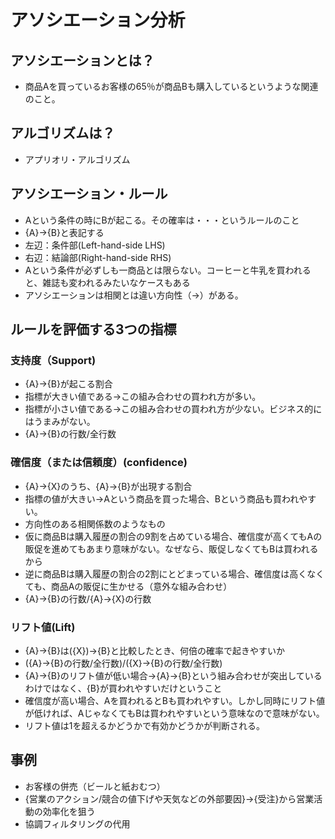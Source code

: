 # アソシエーション分析

## アソシエーションとは？
- 商品Aを買っているお客様の65％が商品Bも購入しているというような関連のこと。

## アルゴリズムは？
- アプリオリ・アルゴリズム

## アソシエーション・ルール
- Aという条件の時にBが起こる。その確率は・・・というルールのこと
- {A}→{B}と表記する
- 左辺：条件部(Left-hand-side LHS)
- 右辺：結論部(Right-hand-side RHS)
- Aという条件が必ずしも一商品とは限らない。コーヒーと牛乳を買われると、雑誌も変われるみたいなケースもある
- アソシエーションは相関とは違い方向性（→）がある。

## ルールを評価する3つの指標
### 支持度（Support)
- {A}→{B}が起こる割合
- 指標が大きい値である→この組み合わせの買われ方が多い。
- 指標が小さい値である→この組み合わせの買われ方が少ない。ビジネス的にはうまみがない。
- {A}→{B}の行数/全行数

### 確信度（または信頼度）(confidence)
- {A}→{X}のうち、{A}→{B}が出現する割合
- 指標の値が大きい→Aという商品を買った場合、Bという商品も買われやすい。
- 方向性のある相関係数のようなもの
- 仮に商品Bは購入履歴の割合の9割を占めている場合、確信度が高くてもAの販促を進めてもあまり意味がない。なぜなら、販促しなくてもBは買われるから
- 逆に商品Bは購入履歴の割合の2割にとどまっている場合、確信度は高くなくても、商品Aの販促に生かせる（意外な組み合わせ）
- {A}→{B}の行数/{A}→{X}の行数

### リフト値(Lift)
- {A}→{B}は({X})→{B}と比較したとき、何倍の確率で起きやすいか
- ({A}→{B}の行数/全行数)/({X}→{B}の行数/全行数)
- {A}→{B}のリフト値が低い場合→{A}→{B}という組み合わせが突出しているわけではなく、{B}が買われやすいだけということ
- 確信度が高い場合、Aを買われるとBも買われやすい。しかし同時にリフト値が低ければ、AじゃなくてもBは買われやすいという意味なので意味がない。
- リフト値は1を超えるかどうかで有効かどうかが判断される。

## 事例
- お客様の併売（ビールと紙おむつ）
- {営業のアクション/競合の値下げや天気などの外部要因}→{受注}から営業活動の効率化を狙う
- 協調フィルタリングの代用

